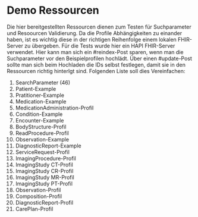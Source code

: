 # Demo Ressourcen

Die hier bereitgestellten Ressourcen dienen zum Testen für Suchparameter und Resoourcen Validierung. Da die Profile Abhängigkeiten zu einander haben, ist es wichtig diese in der richtigen Reihenfolge einem lokalen FHIR-Server zu übergeben. Für die Tests wurde hier ein HAPI FHIR-Server verwendet. Hier kann man sich ein #reindex-Post sparen, wenn man die Suchparameter vor den Beispielprofilen hochlädt. Über einen #update-Post sollte man sich beim Hochladen die IDs selbst festlegen, damit sie in den Ressourcen richtig hinterlgt sind. Folgenden Liste soll dies Vereinfachen:
1. SearchParameter (46)
2. Patient-Example
3. Pratitioner-Example
4. Medication-Example
5. MedicationAdministration-Profil
6. Condition-Example
7. Encounter-Example
8. BodyStructure-Profil
9. ReadProcedure-Profil
10. Observation-Example
11. DiagnosticReport-Example
12. ServiceRequest-Profil
13. ImagingProcedure-Profil
14. ImagingStudy CT-Profil
15. ImagingStudy CR-Profil
16. ImagingStudy MR-Profil
17. ImagingStudy PT-Profil
18. Observation-Profil
19. Composition-Profil
20. DiagnosticReport-Profil
21. CarePlan-Profil

